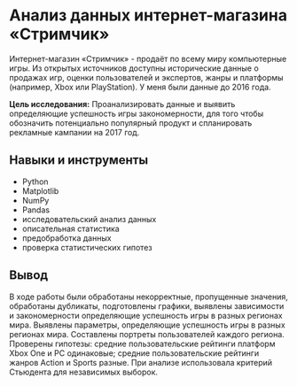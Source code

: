 # Анализ данных интернет-магазина  «Стримчик»
Интернет-магазин «Стримчик» - продаёт по всему миру компьютерные игры. Из открытых источников доступны исторические данные о продажах игр, оценки пользователей и экспертов, жанры и платформы (например, Xbox или PlayStation). У меня были данные до 2016 года.

**Цель исследования:** Проанализировать данные и выявить определяющие успешность игры закономерности, для того чтобы обозначить потенциально популярный продукт и спланировать рекламные кампании на 2017 год.

## Навыки и инструменты
- Python
- Matplotlib
- NumPy
- Pandas
- исследовательский анализ данных
- описательная статистика
- предобработка данных
- проверка статистических гипотез

## Вывод

В ходе работы были обработаны некорректные, пропущенные значения, обработаны дубликаты, подготовлены графики, выявлены зависимости и закономерности определяющие успешность игры в разных регионах мира. 
Выявлены параметры, определяющие успешность игры в разных регионах мира. Составлены портреты пользователей каждого региона. Проверены гипотезы: средние пользовательские рейтинги платформ Xbox One и PC одинаковые;
средние пользовательские рейтинги жанров Action и Sports разные. При анализе использовала критерий Стьюдента для независимых выборок.
